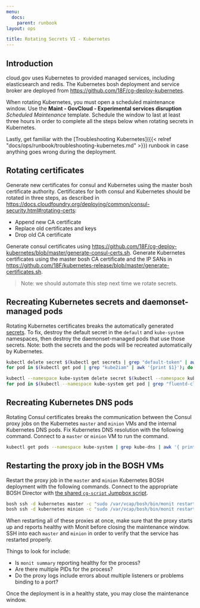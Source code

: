 ```yaml
---
menu:
  docs:
    parent: runbook
layout: ops

title: Rotating Secrets VI - Kubernetes
---
```


## Introduction

cloud.gov uses Kubernetes to provided managed services, including elasticsearch
and redis. The Kubernetes bosh deployment and service broker are deployed from
https://github.com/18F/cg-deploy-kubernetes.

When rotating Kubernetes, you must open a scheduled maintenance window. Use the
**Maint - GovCloud - Experimental services disruption** _Scheduled Maintenance_
template. Schedule the window to last at least three hours in order to complete
all the steps below when rotating secrets in Kubernetes.

Lastly, get familiar with the [Troubleshooting Kubernetes]({{< relref
"docs/ops/runbook/troubleshooting-kubernetes.md" >}}) runbook in case
anything goes wrong during the deployment.

## Rotating certificates

Generate new certificates for consul and Kubernetes using the master bosh
certificate authority. Certificates for both consul and Kubernetes should be
rotated in three steps, as described in https://docs.cloudfoundry.org/deploying/common/consul-security.html#rotating-certs:

* Append new CA certificate
* Replace old certificates and keys
* Drop old CA certificate

Generate consul certificates using https://github.com/18F/cg-deploy-kubernetes/blob/master/generate-consul-certs.sh.
Generate Kubernetes certificates using the master bosh CA certificate and the IP
SANs in https://github.com/18F/kubernetes-release/blob/master/generate-certificates.sh.

> Note: we should automate this step next time we rotate secrets.

## Recreating Kubernetes secrets and daemonset-managed pods

Rotating Kubernetes certificates breaks the automatically generated
[secrets](https://kubernetes.io/docs/concepts/configuration/secret/). To fix,
destroy the default secret in the `default` and `kube-system` namespaces, then
destroy the daemonset-managed pods that use those secrets. Note: both the
secrets and the pods will be recreated automatically by Kubernetes.

```sh
kubectl delete secret $(kubectl get secrets | grep "default-token" | awk '{print $1}')
for pod in $(kubectl get pod | grep "kube2iam" | awk '{print $1}'); do kubectl delete pod ${pod}; done

kubectl --namespace kube-system delete secret $(kubectl --namespace kube-system get secrets | grep "default-token" | awk '{print $1}')
for pod in $(kubectl --namespace kube-system get pod | grep "fluentd-cloudwatch" | awk '{print $1}'); do kubectl --namespace kube-system delete pod ${pod}; done
```

## Recreating Kubernetes DNS pods

Rotating Consul certificates breaks the communication between the Consul proxy
jobs on the Kubernetes `master` and `minion` VMs and the internal Kubernetes DNS
pods. Fix Kubernetes DNS resolution with the following command. Connect to a
`master` or `minion` VM to run the command.

```sh
kubectl get pods --namespace kube-system | grep kube-dns | awk '{ print $1 }' | xargs kubectl delete pods --namespace kube-system
```

## Restarting the proxy job in the BOSH VMs

Restart the proxy job in the `master` and `minion` Kubernetes BOSH deployment
with the following commands. Connect to the appropriate BOSH Director with [the
shared `cg-script` Jumpbox script](https://github.com/18F/cg-scripts/blob/master/jumpbox).

```sh
bosh ssh -d kubernetes master -c "sudo /var/vcap/bosh/bin/monit restart proxy"
bosh ssh -d kubernetes minion -c "sudo /var/vcap/bosh/bin/monit restart proxy"
```

When restarting all of these proxies at once, make sure that the proxy starts up
and reports healthy with Monit before closing the maintenance window. SSH into
each `master` and `minion` in order to verify that the service has restarted
properly.

Things to look for include:

- Is `monit summary` reporting healthy for the process?
- Are there multiple PIDs for the process?
- Do the proxy logs include errors about multiple listeners or problems binding to a port?

Once the deployment is in a healthy state, you may close the maintenance window.
